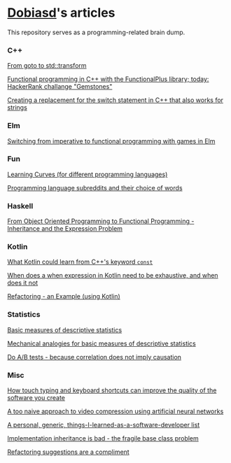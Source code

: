 [Dobiasd](https://github.com/dobiasd)'s articles
================================================

This repository serves as a programming-related brain dump.

### C++

[From goto to std::transform](https://github.com/Dobiasd/articles/blob/master/from_goto_to_std-transform.md)

[Functional programming in C++ with the FunctionalPlus library; today: HackerRank challange "Gemstones"](https://github.com/Dobiasd/articles/blob/master/functional_programming_in_cpp_with_the_functionalplus_library_today_hackerrank_challange_gemstones.md)

[Creating a replacement for the switch statement in C++ that also works for strings](https://github.com/Dobiasd/articles/blob/master/creating_a_replacement_for_the_switch_statement_in_cpp_that_also_works_for_strings.md)

### Elm

[Switching from imperative to functional programming with games in Elm](https://github.com/Dobiasd/articles/blob/master/switching_from_imperative_to_functional_programming_with_games_in_Elm.md)

### Fun

[Learning Curves (for different programming languages)](https://github.com/Dobiasd/articles/blob/master/programming_language_learning_curves.md)

[Programming language subreddits and their choice of words](https://github.com/Dobiasd/programming-language-subreddits-and-their-choice-of-words)

### Haskell

[From Object Oriented Programming to Functional Programming - Inheritance and the Expression Problem](https://github.com/Dobiasd/articles/blob/master/from_oop_to_fp_-_inheritance_and_the_expression_problem.md)

### Kotlin

[What Kotlin could learn from C++'s keyword `const`](https://github.com/Dobiasd/articles/blob/master/what_kotlin_could_learn_from_cpps_keyword_const.md)

[When does a when expression in Kotlin need to be exhaustive, and when does it not](https://github.com/Dobiasd/articles/blob/master/when_does_a_when_expression_in_kotlin_need_to_be_exhaustive_and_when_does_it_not.md)

[Refactoring - an Example (using Kotlin)](https://github.com/Dobiasd/articles/blob/master/refactoring_-_an_example_using_kotlin.md)

### Statistics

[Basic measures of descriptive statistics](https://github.com/Dobiasd/articles/blob/master/basic_measures_of_descriptive_statistics.md)

[Mechanical analogies for basic measures of descriptive statistics](https://github.com/Dobiasd/articles/blob/master/mechanical_analogies_for_basic_measures_of_descriptive_statistics.md)

[Do A/B tests - because correlation does not imply causation](https://github.com/Dobiasd/articles/blob/master/do_a_b_tests_because_correlation_does_not_imply_causation.md)

### Misc

[How touch typing and keyboard shortcuts can improve the quality of the software you create](https://github.com/Dobiasd/articles/blob/master/how_touch_typing_and_keyboard_shortcuts_can_improve_the_quality_of_the_software_you_create.md)

[A too naive approach to video compression using artificial neural networks](https://github.com/Dobiasd/articles/blob/master/a_too_naive_approach_to_video_compression_using_artificial_neural_networks.md)

[A personal, generic, things-I-learned-as-a-software-developer list](https://github.com/Dobiasd/articles/blob/master/a_personal_generic_things_i_learned_as_a_software_developer_list.md)

[Implementation inheritance is bad - the fragile base class problem](https://github.com/Dobiasd/articles/blob/master/implementation_inheritance_is_bad_-_the_fragile_base_class_problem.md)

[Refactoring suggestions are a compliment](https://github.com/Dobiasd/articles/blob/master/refactoring_suggestions_are_a_compliment.md)
